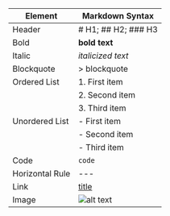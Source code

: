 | Element | Markdown Syntax |
| ----------- | ----------- |
| Header | # H1; ## H2; ### H3 |
| Bold | **bold text** |
| Italic | *italicized text* |
| Blockquote | > blockquote |
| Ordered List | 1. First item |
| | 2. Second item |
| | 3. Third item |
| Unordered List | - First item |
| | - Second item |
| | - Third item |
| Code | `code` |
| Horizontal Rule | --- |
| Link | [title](https://www.example.com) |
| Image | ![alt text](image.jpg) |
